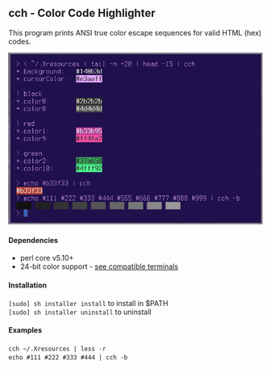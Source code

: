 ## cch - Color Code Highlighter

This program prints ANSI true color escape sequences for valid HTML (hex) codes.

![Screenshot](https://raw.githubusercontent.com/dcx86r/cch/master/sample.jpg)

#### Dependencies

* perl core v5.10+ 
* 24-bit color support - [see compatible terminals](https://gist.github.com/XVilka/8346728)

#### Installation

`[sudo] sh installer install` to install in $PATH  
`[sudo] sh installer uninstall` to uninstall

#### Examples

`cch ~/.Xresources | less -r`  
`echo #111 #222 #333 #444 | cch -b` 
